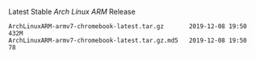 Latest Stable *Arch Linux ARM* Release
```
ArchLinuxARM-armv7-chromebook-latest.tar.gz       2019-12-08 19:50  432M
ArchLinuxARM-armv7-chromebook-latest.tar.gz.md5   2019-12-08 19:50   78
```
